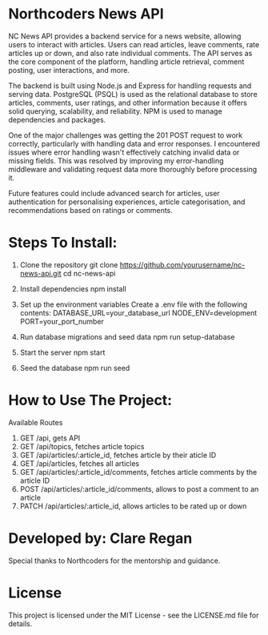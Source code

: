 # Northcoders News API

NC News API provides a backend service for a news website, allowing users to interact with articles. Users can read articles, leave comments, rate articles up or down, and also rate individual comments. The API serves as the core component of the platform, handling article retrieval, comment posting, user interactions, and more.

The backend is built using Node.js and Express for handling requests and serving data. PostgreSQL (PSQL) is used as the relational database to store articles, comments, user ratings, and other information because it offers solid querying, scalability, and reliability. NPM is used to manage dependencies and packages. 

One of the major challenges was getting the 201 POST request to work correctly, particularly with handling data and error responses. I encountered issues where error handling wasn't effectively catching invalid data or missing fields. This was resolved by improving my error-handling middleware and validating request data more thoroughly before processing it. 

Future features could include advanced search for articles, user authentication for personalising experiences, article categorisation, and recommendations based on ratings or comments.

# Steps To Install: 
1. Clone the repository
git clone https://github.com/yourusername/nc-news-api.git
cd nc-news-api

2. Install dependencies
npm install

3. Set up the environment variables
Create a .env file with the following contents:
DATABASE_URL=your_database_url
NODE_ENV=development
PORT=your_port_number

4. Run database migrations and seed data
npm run setup-database

5. Start the server
npm start

6. Seed the database
npm run seed

# How to Use The Project: 
Available Routes

1. GET /api, gets API
2. GET /api/topics, fetches article topics
3. GET /api/articles/:article_id, fetches article by their aticle ID
4. GET /api/articles, fetches all articles
5. GET /api/articles/:article_id/comments, fetches article comments by the article ID
6. POST /api/articles/:article_id/comments, allows to post a comment to an article
7. PATCH /api/articles/:article_id, allows articles to be rated up or down 

# Developed by: Clare Regan
Special thanks to Northcoders for the mentorship and guidance.

# License
This project is licensed under the MIT License - see the LICENSE.md file for details.




